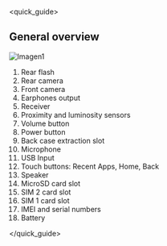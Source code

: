 <quick_guide>

## General overview

![Imagen1](http://static.energysistem.com/images/manuals/42435/56052d4f3d70a.jpg)

1. Rear flash
2. Rear camera
3. Front camera
4. Earphones output
5. Receiver
6. Proximity and luminosity sensors
7. Volume button
8. Power button
9. Back case extraction slot
10. Microphone
11. USB Input
12. Touch buttons: Recent Apps, Home, Back
13. Speaker
14. MicroSD card slot
15. SIM 2 card slot
16. SIM 1 card slot
17. IMEI and serial numbers
18. Battery



</quick_guide>

